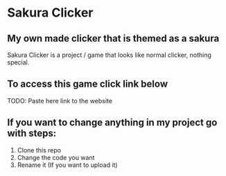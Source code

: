 # Sakura Clicker


## My own made clicker that is themed as a sakura

Sakura Clicker is a project / game that looks like normal clicker, nothing special.

## To access this game click link below

TODO: Paste here link to the website


## If you want to change anything in my project go with steps:

1. Clone this repo
2. Change the code you want
3. Rename it (If you want to upload it)

